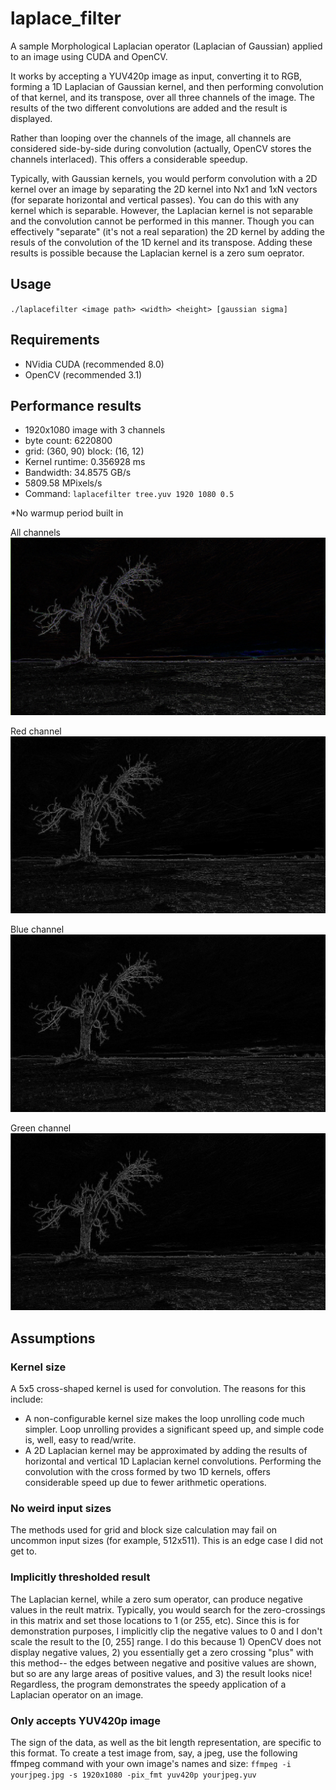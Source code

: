 # laplace_filter

A sample Morphological Laplacian operator (Laplacian of Gaussian) applied to an image using CUDA and OpenCV.

It works by accepting a YUV420p image as input, converting it to RGB, forming a 1D Laplacian of Gaussian kernel, and then performing convolution of that kernel, and its transpose, over all three channels of the image. The results of the two different convolutions are added and the result is displayed. 

Rather than looping over the channels of the image, all channels are considered side-by-side during convolution (actually, OpenCV stores the channels interlaced). This offers a considerable speedup.

Typically, with Gaussian kernels, you would perform convolution with a 2D kernel over an image by separating the 2D kernel into Nx1 and 1xN vectors (for separate horizontal and vertical passes). You can do this with any kernel which is separable. However, the Laplacian kernel is not separable and the convolution cannot be performed in this manner. Though you can effectively "separate" (it's not a real separation) the 2D kernel by adding the resuls of the convolution of the 1D kernel and its transpose. Adding these results is possible because the Laplacian kernel is a zero sum oeprator.


## Usage

`./laplacefilter <image path> <width> <height> [gaussian sigma]`

## Requirements

* NVidia CUDA (recommended 8.0)
* OpenCV (recommended 3.1)

## Performance results

* 1920x1080 image with 3 channels
* byte count: 6220800
* grid: (360, 90) block: (16, 12)
* Kernel runtime: 0.356928 ms
* Bandwidth: 34.8575 GB/s
* 5809.58 MPixels/s
* Command: `laplacefilter tree.yuv 1920 1080 0.5`

*No warmup period built in


All channels
![Alt text](allChannels.jpg?raw=true "All channels")

Red channel
![Alt text](redChannel.jpg?raw=true "Red channel")

Blue channel
![Alt text](blueChannel.jpg?raw=true "Blue channel")

Green channel
![Alt text](greenChannel.jpg?raw=true "Green channel")

## Assumptions

### Kernel size
A 5x5 cross-shaped kernel is used for convolution. The reasons for this include:

* A non-configurable kernel size makes the loop unrolling code much simpler. Loop unrolling provides a significant speed up, and simple code is, well, easy to read/write.
* A 2D Laplacian kernel may be approximated by adding the results of horizontal and vertical 1D Laplacian kernel convolutions. Performing the convolution with the cross formed by two 1D kernels, offers considerable speed up due to fewer arithmetic operations.

### No weird input sizes

The methods used for grid and block size calculation may fail on uncommon input sizes (for example, 512x511). This is an edge case I did not get to.

### Implicitly thresholded result

The Laplacian kernel, while a zero sum operator, can produce negative values in the reult matrix. Typically, you would search for the zero-crossings in this matrix and set those locations to 1 (or 255, etc). Since this is for demonstration purposes, I implicitly clip the negative values to 0 and I don't scale the result to the [0, 255] range. I do this because 1) OpenCV does not display negative values, 2) you essentially get a zero crossing "plus" with this method-- the edges between negative and positive values are shown, but so are any large areas of positive values, and 3) the result looks nice! Regardless, the program demonstrates the speedy application of a Laplacian operator on an image.

### Only accepts YUV420p image

The sign of the data, as well as the bit length representation, are specific to this format. To create a test image from, say, a jpeg, use the following ffmpeg command with your own image's names and size:
`ffmpeg -i yourjpeg.jpg -s 1920x1080 -pix_fmt yuv420p yourjpeg.yuv`